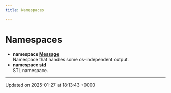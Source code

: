 ```yaml
---
title: Namespaces

---
```


# Namespaces




* **namespace [Message](/Namespaces/namespaceMessage.md)** <br>Namespace that handles some os-independent output. 
* **namespace [std](/Namespaces/namespacestd.md)** <br>STL namespace. 



-------------------------------

Updated on 2025-01-27 at 18:13:43 +0000
